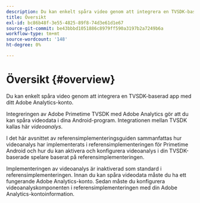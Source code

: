 ```yaml
---
description: Du kan enkelt spåra video genom att integrera en TVSDK-baserad app med ditt Adobe Analytics-konto.
title: Översikt
exl-id: bc86b48f-3e55-4825-89f8-74d3e61d1e67
source-git-commit: be43bbbd1051886c8979ff590a3197b2a7249b6a
workflow-type: tm+mt
source-wordcount: '148'
ht-degree: 0%

---
```


# Översikt {#overview}

Du kan enkelt spåra video genom att integrera en TVSDK-baserad app med ditt Adobe Analytics-konto.

Integreringen av Adobe Primetime TVSDK med Adobe Analytics gör att du kan spåra videodata i dina Android-program. Integrationen mellan TVSDK kallas här *videoanalys*.

I det här avsnittet av referensimplementeringsguiden sammanfattas hur videoanalys har implementerats i referensimplementeringen för Primetime Android och hur du kan aktivera och konfigurera videoanalys i din TVSDK-baserade spelare baserat på referensimplementeringen.

Implementeringen av videoanalys är inaktiverad som standard i referensimplementeringen. Innan du kan spåra videodata måste du ha ett fungerande Adobe Analytics-konto. Sedan måste du konfigurera videoanalyskomponenten i referensimplementeringen med din Adobe Analytics-kontoinformation.
